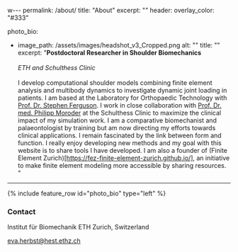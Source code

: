 w---
permalink: /about/
title: "About"
excerpt: ""
header:
  overlay_color: "#333"

photo_bio:
  - image_path: /assets/images/headshot_v3_Cropped.png
    alt: ""
    title: ""
    excerpt: "**Postdoctoral Researcher in Shoulder Biomechanics**<br />
    <br />
    *ETH and Schulthess Clinic*<br />
    <br />
I develop computational shoulder models combining finite element analysis and multibody dynamics to investigate dynamic joint loading in patients. I am based at the Laboratory for Orthopaedic Technology with [Prof. Dr. Stephen Ferguson](https://orthotech.ethz.ch/the-group/people/person-detail.MTc5Njgw.TGlzdC8xMzcwLDE3NTMxODM4ODU=.html). I work in close collaboration with [Prof. Dr. med. Philipp Moroder](https://www.schulthess-klinik.ch/en/specialist/prof-dr-med-univ-philipp-moroder) at the Schulthess Clinic to maximize the clinical impact of my simulation work. I am a comparative biomechanist and palaeontologist by training but am now directing my efforts towards clinical applications. I remain fascinated by the link between form and function. I really enjoy developing new methods and my goal with this website is to share tools I have developed. I am also a founder of (Finite Element Zurich)[https://fez-finite-element-zurich.github.io/], an initiative to make finite element modeling more accessible by sharing resources. \"
---

{% include feature_row id="photo_bio" type="left" %}

### Contact
Institut für Biomechanik
ETH
Zurich, Switzerland

[eva.herbst@hest.ethz.ch](eva.herbst@hest.ethz.ch)



